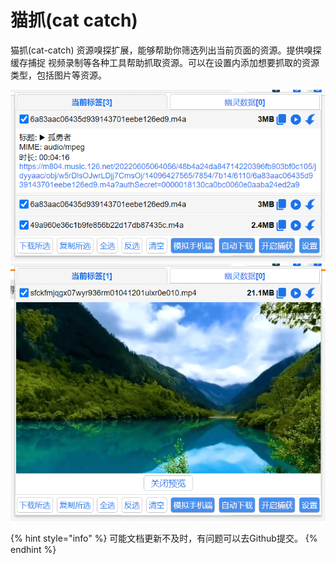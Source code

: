 # 猫抓(cat catch)

猫抓(cat-catch) 资源嗅探扩展，能够帮助你筛选列出当前页面的资源。提供嗅探 缓存捕捉 视频录制等各种工具帮助抓取资源。可以在设置内添加想要抓取的资源类型，包括图片等资源。

![popup页面 列出当前网页所有文件](.gitbook/assets/a.png) ![预览文件](<.gitbook/assets/b (1).png>)

{% hint style="info" %}
可能文档更新不及时，有问题可以去Github提交。
{% endhint %}
